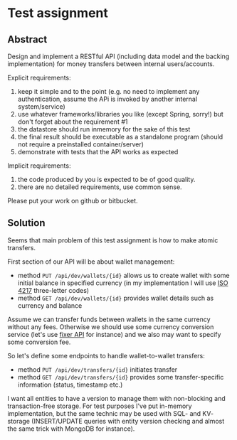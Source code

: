 # Test assignment

## Abstract

Design and implement a RESTful API (including data model and the backing implementation) for money transfers between internal users/accounts.

Explicit requirements:

1. keep it simple and to the point (e.g. no need to implement any authentication, assume the APi is invoked by another internal system/service)
2. use whatever frameworks/libraries you like (except Spring, sorry!) but don't forget about the requirement #1
3. the datastore should run in­memory for the sake of this test
4. the final result should be executable as a standalone program (should not require a pre­installed container/server)
5. demonstrate with tests that the API works as expected

Implicit requirements:

1. the code produced by you is expected to be of good quality.
2. there are no detailed requirements, use common sense.

Please put your work on github or bitbucket.

## Solution

Seems that main problem of this test assignment is how to make atomic transfers.

First section of our API will be about wallet management:

- method `PUT /api/dev/wallets/{id}` allows us to create wallet with some initial balance in specified currency (in my implementation I will use [ISO 4217](http://www.iso.org/iso/home/standards/currency_codes.htm) three-letter codes)
- method `GET /api/dev/wallets/{id}` provides wallet details such as currency and balance

Assume we can transfer funds between wallets in the same currency without any fees. Otherwise we should use some currency conversion service (let's use [fixer API](http://fixer.io) for instance) and we also may want to specify some conversion fee.

So let's define some endpoints to handle wallet-to-wallet transfers:

- method `PUT /api/dev/transfers/{id}` initiates transfer
- method `GET /api/dev/transfers/{id}` provides some transfer-specific information (status, timestamp etc.)

I want all entities to have a version to manage them with non-blocking and transaction-free storage. For test purposes I've put in-memory implementation, but the same technic may be used with SQL- and KV- storage (INSERT/UPDATE queries with entity version checking and almost the same trick with MongoDB for instance).